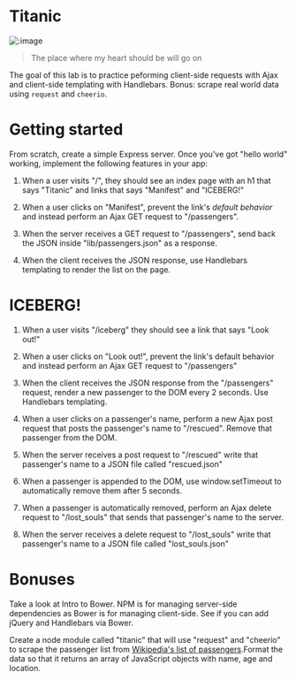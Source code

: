 # Titanic

![:image](http://www.etonline.com/movies/2015/02/24134345/set_titanic_640.jpg)

> The place where my heart should be will go on

The goal of this lab is to practice peforming client-side requests with Ajax and client-side templating with Handlebars.  Bonus: scrape real world data using `request` and `cheerio`.

# Getting started

From scratch, create a simple Express server. Once you've got "hello world" working, implement the following features in your app:

1. When a user visits "/", they should see an index page with an h1 that says "Titanic" and links that says "Manifest" and "ICEBERG!"

1. When a user clicks on "Manifest", prevent the link's _default behavior_ and instead perform an Ajax GET request to "/passengers".

1. When the server receives a GET request to "/passengers", send back the JSON inside "lib/passengers.json" as a response.

1. When the client receives the JSON response, use Handlebars templating to render the list on the page.

# ICEBERG!

1. When a user visits "/iceberg" they should see a link that says "Look out!"

1. When a user clicks on "Look out!", prevent the link's default behavior and instead perform an Ajax GET request to "/passengers"

1. When the client receives the JSON response from the "/passengers" request, render a new passenger to the DOM every 2 seconds. Use Handlebars templating.

1. When a user clicks on a passenger's name, perform a new Ajax post request that posts the passenger's name to "/rescued". Remove that passenger from the DOM.

1. When the server receives a post request to "/rescued" write that passenger's name to a JSON file called "rescued.json"

1. When a passenger is appended to the DOM, use window.setTimeout to automatically remove them after 5 seconds.

1. When a passenger is automatically removed, perform an Ajax delete request  to "/lost_souls" that sends that passenger's name to the server.

1. When the server receives a delete request to "/lost_souls" write that passenger's name to a JSON file called "lost_souls.json"

# Bonuses

Take a look at Intro to Bower.  NPM is for managing server-side dependencies as Bower is for managing client-side.  See if you can add jQuery and Handlebars via Bower.

Create a node module called "titanic" that will use "request" and "cheerio" to scrape the passenger list from [Wikipedia's list of passengers](https://en.wikipedia.org/wiki/Passengers_of_the_RMS_Titanic#Passengers).Format the data so that it returns an array of JavaScript objects with name, age and location.
